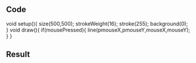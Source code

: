 ## Code
void setup(){
  size(500,500);
  strokeWeight(16);
  stroke(255);
  background(0);
}
void draw(){
  if(mousePressed){
    line(pmouseX,pmouseY,mouseX,mouseY);
  }
}
## Result
